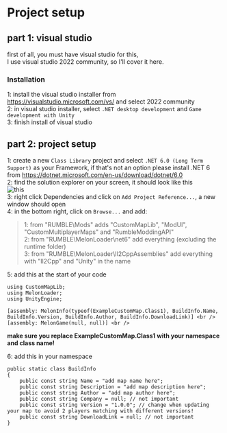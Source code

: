 # Project setup

## part 1: visual studio

first of all, you must have visual studio for this, <br />
I use visual studio 2022 community, so I'll cover it here.

### Installation

1: install the visual studio installer from https://visualstudio.microsoft.com/vs/ and select 2022 community <br />
2: in visual studio installer, select `.NET desktop development` and `Game development with Unity` <br />
3: finish install of visual studio


## part 2: project setup

1: create a new `Class Library` project and select `.NET 6.0 (Long Term Support)` as your Framework, if that's not an option please install .NET 6 from https://dotnet.microsoft.com/en-us/download/dotnet/6.0 <br />
2: find the solution explorer on your screen, it should look like this <br />
![this](https://imgur.com/y1MTxhG.png) <br />
3: right click Dependencies and click on `Add Project Reference...`, a new window should open <br />
4: in the bottom right, click on `Browse...` and add: <br />
> 1: from "RUMBLE\Mods" adds "CustomMapLib", "ModUI", "CustomMultiplayerMaps" and "RumbleModdingAPI" <br />
> 2: from "RUMBLE\MelonLoader\net6" add everything (excluding the runtime folder) <br />
> 3: from "RUMBLE\MelonLoader\Il2CppAssemblies" add everything with "Il2Cpp" and "Unity" in the name

5: add this at the start of your code <br />

```
using CustomMapLib;
using MelonLoader;
using UnityEngine;

[assembly: MelonInfo(typeof(ExampleCustomMap.Class1), BuildInfo.Name, BuildInfo.Version, BuildInfo.Author, BuildInfo.DownloadLink)] <br />
[assembly: MelonGame(null, null)] <br />
```

**make sure you replace ExampleCustomMap.Class1 with your namespace and class name!**

6: add this in your namespace 

```
public static class BuildInfo
{
    public const string Name = "add map name here";
    public const string Description = "add map description here";
    public const string Author = "add map author here";
    public const string Company = null; // not important
    public const string Version = "1.0.0"; // change when updating your map to avoid 2 players matching with different versions!
    public const string DownloadLink = null; // not important
}
```
